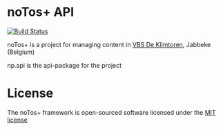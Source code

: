# noTos+ API

[![Build Status](https://travis-ci.org/bakgat/api.np.svg)](https://travis-ci.org/bakgat/api.np)

noTos+ is a project for managing content in [VBS De Klimtoren](http://www.klimtoren.be), Jabbeke (Belgium)

np.api is the api-package for the project

# License
The noTos+ framework is open-sourced software licensed under the [MIT license](http://opensource.org/licenses/MIT)
